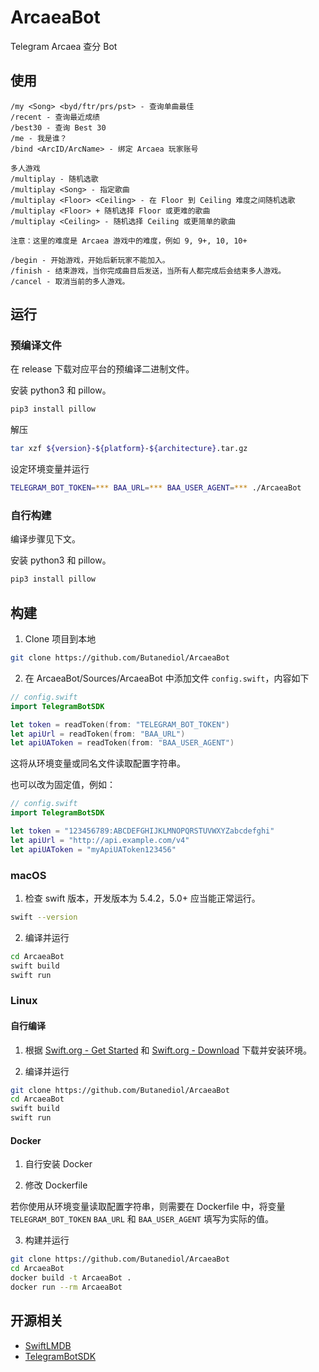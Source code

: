# ArcaeaBot

Telegram Arcaea 查分 Bot

## 使用

```
/my <Song> <byd/ftr/prs/pst> - 查询单曲最佳
/recent - 查询最近成绩
/best30 - 查询 Best 30
/me - 我是谁？
/bind <ArcID/ArcName> - 绑定 Arcaea 玩家账号

多人游戏
/multiplay - 随机选歌
/multiplay <Song> - 指定歌曲
/multiplay <Floor> <Ceiling> - 在 Floor 到 Ceiling 难度之间随机选歌
/multiplay <Floor> + 随机选择 Floor 或更难的歌曲
/multiplay <Ceiling> - 随机选择 Ceiling 或更简单的歌曲

注意：这里的难度是 Arcaea 游戏中的难度，例如 9, 9+, 10, 10+

/begin - 开始游戏，开始后新玩家不能加入。
/finish - 结束游戏，当你完成曲目后发送，当所有人都完成后会结束多人游戏。
/cancel - 取消当前的多人游戏。
```

## 运行

### 预编译文件

在 release 下载对应平台的预编译二进制文件。

安装 python3 和 pillow。

```bash
pip3 install pillow
```

解压

```bash
tar xzf ${version}-${platform}-${architecture}.tar.gz
```

设定环境变量并运行

```bash
TELEGRAM_BOT_TOKEN=*** BAA_URL=*** BAA_USER_AGENT=*** ./ArcaeaBot
```

### 自行构建

编译步骤见下文。

安装 python3 和 pillow。

```bash
pip3 install pillow
```

## 构建

1. Clone 项目到本地

```sh
git clone https://github.com/Butanediol/ArcaeaBot
```

2. 在 ArcaeaBot/Sources/ArcaeaBot 中添加文件 `config.swift`，内容如下

```swift
// config.swift
import TelegramBotSDK

let token = readToken(from: "TELEGRAM_BOT_TOKEN")
let apiUrl = readToken(from: "BAA_URL")
let apiUAToken = readToken(from: "BAA_USER_AGENT")
```
这将从环境变量或同名文件读取配置字符串。

也可以改为固定值，例如：

```swift
// config.swift
import TelegramBotSDK

let token = "123456789:ABCDEFGHIJKLMNOPQRSTUVWXYZabcdefghi"
let apiUrl = "http://api.example.com/v4"
let apiUAToken = "myApiUAToken123456"
```

### macOS

1. 检查 swift 版本，开发版本为 5.4.2，5.0+ 应当能正常运行。

```sh
swift --version
```

2. 编译并运行

```sh
cd ArcaeaBot
swift build
swift run
```

### Linux

#### 自行编译

1. 根据 [Swift.org - Get Started](https://swift.org/getting-started/) 和 [Swift.org - Download](https://swift.org/download/) 下载并安装环境。

2. 编译并运行

```sh
git clone https://github.com/Butanediol/ArcaeaBot
cd ArcaeaBot
swift build
swift run
```

#### Docker

1. 自行安装 Docker

2. 修改 Dockerfile

若你使用从环境变量读取配置字符串，则需要在 Dockerfile 中，将变量 `TELEGRAM_BOT_TOKEN` `BAA_URL` 和 `BAA_USER_AGENT` 填写为实际的值。

3. 构建并运行

```sh
git clone https://github.com/Butanediol/ArcaeaBot
cd ArcaeaBot
docker build -t ArcaeaBot .
docker run --rm ArcaeaBot
```

## 开源相关

- [SwiftLMDB](https://github.com/agisboye/SwiftLMDB)
- [TelegramBotSDK](https://github.com/rapierorg/telegram-bot-swift)